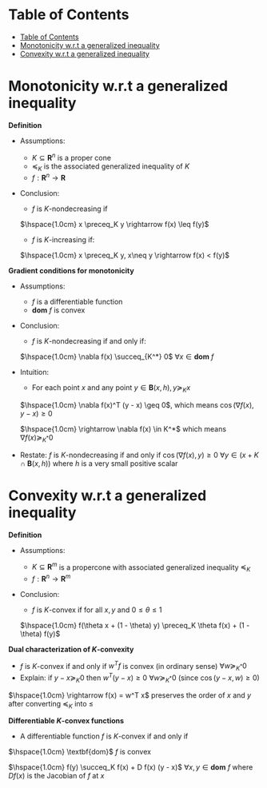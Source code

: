 <!-- TOC titleSize:1 tabSpaces:2 depthFrom:1 depthTo:6 withLinks:1 updateOnSave:1 orderedList:0 skip:0 title:1 charForUnorderedList:* -->
# Table of Contents
- [Table of Contents](#table-of-contents)
- [Monotonicity w.r.t a generalized inequality](#monotonicity-wrt-a-generalized-inequality)
- [Convexity w.r.t a generalized inequality](#convexity-wrt-a-generalized-inequality)
<!-- /TOC -->

# Monotonicity w.r.t a generalized inequality
**Definition**
  * Assumptions:
    * $K \subseteq \textbf{R}^n$ is a proper cone
    * $\preceq_K$ is the associated generalized inequality of $K$
    * $f: \textbf{R}^n \rightarrow \textbf{R}$
  * Conclusion:
    * $f$ is $K$-nondecreasing if

    $\hspace{1.0cm} x \preceq_K y \rightarrow f(x) \leq f(y)$
    * $f$ is $K$-increasing if:

    $\hspace{1.0cm} x \preceq_K y, x\neq y \rightarrow f(x) < f(y)$

**Gradient conditions for monotonicity**
  * Assumptions:
    * $f$ is a differentiable function
    * $\textbf{dom}$ $f$ is convex
  * Conclusion:
    * $f$ is $K$-nondecreasing if and only if:
    
    $\hspace{1.0cm} \nabla f(x) \succeq_{K^*} 0$ $\forall x \in \textbf{dom}$ $f$
  * Intuition:
    * For each point $x$ and any point $y \in \textbf{B}(x, h), y \succeq_K x$
    
    $\hspace{1.0cm} \nabla f(x)^T (y - x) \geq 0$, which means $\cos(\nabla f(x), y-x) \geq 0$
    
    $\hspace{1.0cm} \rightarrow \nabla f(x) \in K^*$ which means $\nabla f(x) \succeq_{K^*} 0$
  * Restate: $f$ is $K$-nondecreasing if and only if $\cos(\nabla f(x), y) \geq 0$ $\forall y \in (x + K$ $\cap$ $\textbf{B}(x, h))$ where $h$ is a very small positive scalar

# Convexity w.r.t a generalized inequality
**Definition**
  * Assumptions:
    * $K \subseteq \textbf{R}^m$ is a propercone with associated generalized inequality $\preceq_K$
    * $f: \textbf{R}^n \rightarrow \textbf{R}^m$
  * Conclusion:
    * $f$ is $K$-convex if for all $x, y$ and $0 \leq \theta \leq 1$
    
    $\hspace{1.0cm} f(\theta x + (1 - \theta) y) \preceq_K \theta f(x) + (1 - \theta) f(y)$

**Dual characterization of $K$-convexity**
  * $f$ is $K$-convex if and only if $w^T f$ is convex (in ordinary sense) $\forall w \succeq_{K^*} 0$
  * Explain: if $y - x \succeq_K 0$ then $w^T (y - x) \geq 0$ $\forall w \succeq_{K^*} 0$ (since $\cos(y - x, w) \geq 0$)
  
  $\hspace{1.0cm} \rightarrow f(x) = w^T x$ preserves the order of $x$ and $y$ after converting $\preceq_K$ into $\leq$

**Differentiable $K$-convex functions**
  * A differentiable function $f$ is $K$-convex if and only if
  
  $\hspace{1.0cm} \textbf{dom}$ $f$ is convex
  
  $\hspace{1.0cm} f(y) \succeq_K f(x) + D f(x) (y - x)$ $\forall x, y \in \textbf{dom}$ $f$ where $D f(x)$ is the Jacobian of $f$ at $x$